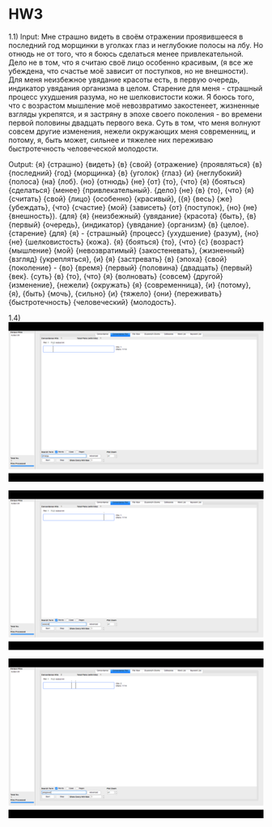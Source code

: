 # HW3

1.1)
Input:
Мне страшно видеть в своём отражении проявившееся в последний год морщинки в уголках глаз и неглубокие полосы на лбу. Но отнюдь не от того, что я боюсь сделаться менее привлекательной. Дело не в том, что я считаю своё лицо особенно красивым, (я все же убеждена, что счастье моё зависит от поступков, но не внешности). Для меня неизбежное увядание красоты есть, в первую очередь, индикатор увядания организма в целом. Старение для меня - страшный процесс ухудшения разума, но не шелковистости кожи. Я боюсь того, что с возрастом мышление моё невозвратимо закостенеет, жизненные взгляды укрепятся, и я застряну в эпохе своего поколения - во времени первой половины двадцать первого века. Суть в том, что меня волнуют совсем другие изменения, нежели окружающих меня современниц, и потому, я, быть может, сильнее и тяжелее них переживаю быстротечность человеческой молодости.

Output:
{я} {страшно} {видеть} {в} {свой} {отражение} {проявляться} {в} {последний} {год} {морщинка} {в} {уголок} {глаз} {и} {неглубокий} {полоса} {на} {лоб}. {но} {отнюдь} {не} {от} {то}, {что} {я} {бояться} {сделаться} {менее} {привлекательный}. {дело} {не} {в} {то}, {что} {я} {считать} {свой} {лицо} {особенно} {красивый}, ({я} {весь} {же} {убеждать}, {что} {счастие} {мой} {зависеть} {от} {поступок}, {но} {не} {внешность}). {для} {я} {неизбежный} {увядание} {красота} {быть}, {в} {первый} {очередь}, {индикатор} {увядание} {организм} {в} {целое}. {старение} {для} {я} - {страшный} {процесс} {ухудшение} {разум}, {но} {не} {шелковистость} {кожа}. {я} {бояться} {то}, {что} {с} {возраст} {мышление} {мой} {невозвратимый} {закостеневать}, {жизненный} {взгляд} {укрепляться}, {и} {я} {застревать} {в} {эпоха} {свой} {поколение} - {во} {время} {первый} {половина} {двадцать} {первый} {век}. {суть} {в} {то}, {что} {я} {волновать} {совсем} {другой} {изменение}, {нежели} {окружать} {я} {современница}, {и} {потому}, {я}, {быть} {мочь}, {сильно} {и} {тяжело} {они} {переживать} {быстротечность} {человеческий} {молодость}.

1.4)
![](снимок1.png)

![](снимок2.png)

![](снимок3.png) 
